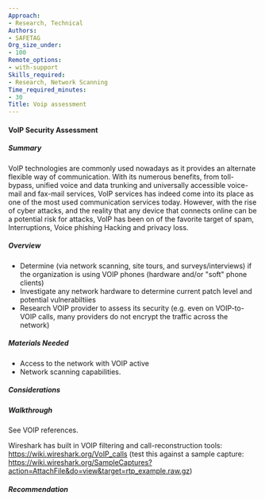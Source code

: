 ```yaml
---
Approach:
- Research, Technical
Authors:
- SAFETAG
Org_size_under:
- 100
Remote_options:
- with-support
Skills_required:
- Research, Network Scanning
Time_required_minutes:
- 30
Title: Voip assessment
---
```


#### VoIP Security Assessment

##### Summary
VoIP technologies are commonly used nowadays as it provides an alternate flexible way of communication. With its numerous benefits, from toll-bypass, unified voice and data trunking and universally accessible voice-mail and fax-mail services, VoIP services has indeed come into its place as one of the most used communication services today. However, with the rise of cyber attacks, and the reality that any device that connects online can be a potential risk for attacks, VoIP has been on of the favorite target of spam, Interruptions, Voice phishing Hacking and privacy loss.

##### Overview

* Determine (via network scanning, site tours, and surveys/interviews) if the organization is using VOIP phones (hardware and/or "soft" phone clients)
* Investigate any network hardware to determine current patch level and potential vulnerabiltiies
* Research VOIP provider to assess its security (e.g. even on VOIP-to-VOIP calls, many providers do not encrypt the traffic across the network)

##### Materials Needed

* Access to the network with VOIP active
* Network scanning capabilities.

##### Considerations

##### Walkthrough
See VOIP references.

Wireshark has built in VOIP filtering and call-reconstruction tools: https://wiki.wireshark.org/VoIP_calls (test this against a sample capture: https://wiki.wireshark.org/SampleCaptures?action=AttachFile&do=view&target=rtp_example.raw.gz)

##### Recommendation